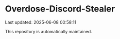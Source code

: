 # Overdose-Discord-Stealer

Last updated: 2025-06-08 00:58:11

This repository is automatically maintained.
